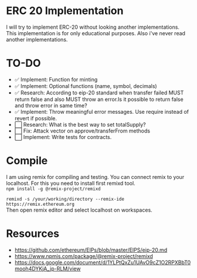 # ERC 20 Implementation

I will try to implement ERC-20 without looking another implementations. This implementation is for only educational purposes. Also i've never read another implementations.

# TO-DO

- ✅ Implement: Function for minting
- ✅ Implement: Optional functions (name, symbol, decimals)
- ✅ Research: According to eip-20 standard when transfer failed MUST return false and also MUST throw an error.Is it possible to return false and throw error in same time?
- ✅ Implement: Throw meaningful error messages. Use require instead of revert if possible.
- ⬜️ Research: What is the best way to set totalSupply?
- ⬜️ Fix: Attack vector on approve/transferFrom methods
- ⬜️ Implement: Write tests for contracts.

# Compile

I am using remix for compiling and testing. You can connect remix to your localhost. For this you need to install first remixd tool. \
`npm install -g @remix-project/remixd`

`remixd -s /your/working/directory --remix-ide https://remix.ethereum.org` \
Then open remix editor and select localhost on workspaces.

# Resources

- https://github.com/ethereum/EIPs/blob/master/EIPS/eip-20.md
- https://www.npmjs.com/package/@remix-project/remixd
- https://docs.google.com/document/d/1YLPtQxZu1UAvO9cZ1O2RPXBbT0mooh4DYKjA_jp-RLM/view
